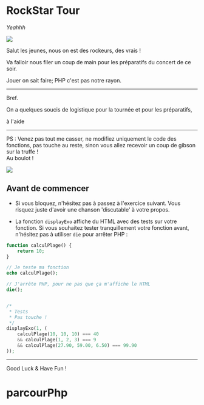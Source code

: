 # RockStar Tour

*Yeahhh*

![](https://giphy.com/gifs/rocker-100aWG8Q9cZbJS)

Salut les jeunes, nous on est des rockeurs, des vrais !

Va falloir nous filer un coup de main pour les préparatifs du concert de ce soir.

Jouer on sait faire; PHP c'est pas notre rayon.

---

Bref.

On a quelques soucis de logistique pour la tournée et pour les préparatifs,

à l'aide

---

PS : Venez pas tout me casser, ne modifiez uniquement le code des fonctions, pas touche au reste, sinon vous allez recevoir un coup de gibson sur la truffe !  
Au boulot !

![](https://giphy.com/gifs/animation-cute-lol-l1J9BcdrS1tnmmNUs)


## Avant de commencer

* Si vous bloquez, n'hésitez pas à passez à l'exercice suivant. Vous risquez juste d'avoir une chanson 'discutable' à votre propos.

* La fonction `displayExo` affiche du HTML avec des tests sur votre fonction. Si vous souhaitez tester tranquillement votre fonction avant, n'hésitez pas à utiliser `die` pour arrêter PHP :

```php
function calculPlage() {
    return 10;
}

// Je teste ma fonction
echo calculPlage();

// J'arrête PHP, pour ne pas que ça m'affiche le HTML
die();


/*
 * Tests
 * Pas touche !
 */
displayExo(1, (
    calculPlage(10, 10, 10) === 40
    && calculPlage(1, 2, 3) === 9
    && calculPlage(27.90, 59.00, 6.50) === 99.90
));
```

---

Good Luck & Have Fun !
# parcourPhp
